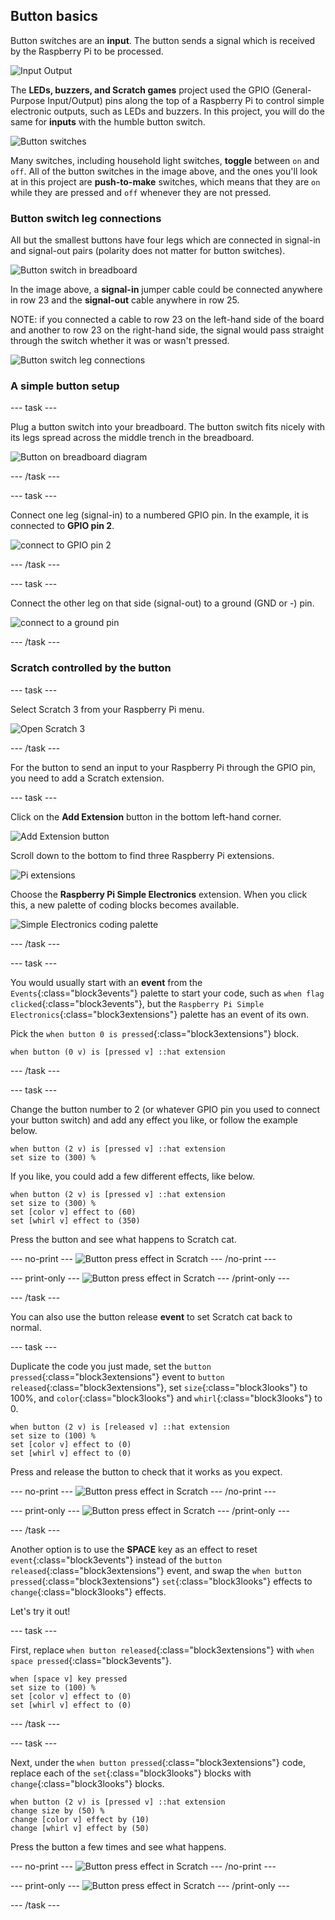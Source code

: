 ## Button basics

Button switches are an **input**. The button sends a signal which is received by the Raspberry Pi to be processed.

![Input Output](images/buttonBasics_inputOutput.png)

The **LEDs, buzzers, and Scratch games** project used the GPIO (General-Purpose Input/Output) pins along the top of a Raspberry Pi to control simple electronic outputs, such as LEDs and buzzers. In this project, you will do the same for **inputs** with the humble button switch.

![Button switches](images/buttonBasics_buttonSwitches.png)

Many switches, including household light switches, **toggle** between `on` and `off`. All of the button switches in the image above, and the ones you'll look at in this project are **push-to-make** switches, which means that they are `on` while they are pressed and `off` whenever they are not pressed.

### Button switch leg connections

All but the smallest buttons have four legs which are connected in signal-in and signal-out pairs (polarity does not matter for button switches).

![Button switch in breadboard](images/buttonBasics_buttonInBB.png)

In the image above, a **signal-in** jumper cable could be connected anywhere in row 23 and the **signal-out** cable anywhere in row 25.

NOTE: if you connected a cable to row 23 on the left-hand side of the board and another to row 23 on the right-hand side, the signal would pass straight through the switch whether it was or wasn't pressed.

![Button switch leg connections](images/buttonBasics_buttonLegConnections.png)

### A simple button setup

--- task ---

Plug a button switch into your breadboard. The button switch fits nicely with its legs spread across the middle trench in the breadboard.

![Button on breadboard diagram](images/buttonBasics_buttonInBBdiagram.png)

--- /task ---

--- task ---

Connect one leg (signal-in) to a numbered GPIO pin. In the example, it is connected to **GPIO pin 2**.

![connect to GPIO pin 2](images/buttonBasics_buttonToGpio2.png)

--- /task ---

--- task ---

Connect the other leg on that side (signal-out) to a ground (GND or -) pin.

![connect to a ground pin](images/buttonBasics_buttonToGround.png)

--- /task ---

### Scratch controlled by the button

--- task ---

Select Scratch 3 from your Raspberry Pi menu.

![Open Scratch 3](images/codeLED_openScratch3.png)

--- /task ---

For the button to send an input to your Raspberry Pi through the GPIO pin, you need to add a Scratch extension.

--- task ---

Click on the **Add Extension** button in the bottom left-hand corner.

![Add Extension button](images/codeLED_addExtensionButton.png)

Scroll down to the bottom to find three Raspberry Pi extensions.

![Pi extensions](images/codeLED_PiExtensions.png)

Choose the **Raspberry Pi Simple Electronics** extension. When you click this, a new palette of coding blocks becomes available.

![Simple Electronics coding palette](images/codeLED_simpleElectronicsPalette.png)

--- /task ---

--- task ---

You would usually start with an **event** from the `Events`{:class="block3events"} palette to start your code, such as `when flag clicked`{:class="block3events"}, but the `Raspberry Pi Simple Electronics`{:class="block3extensions"} palette has an event of its own.

Pick the `when button 0 is pressed`{:class="block3extensions"} block.

```blocks3
when button (0 v) is [pressed v] ::hat extension
```

--- /task ---

--- task ---

Change the button number to 2 (or whatever GPIO pin you used to connect your button switch) and add any effect you like, or follow the example below.

```blocks3
when button (2 v) is [pressed v] ::hat extension
set size to (300) %
```

If you like, you could add a few different effects, like below.

```blocks3
when button (2 v) is [pressed v] ::hat extension
set size to (300) %
set [color v] effect to (60)
set [whirl v] effect to (350)
```

Press the button and see what happens to Scratch cat.

--- no-print ---
![Button press effect in Scratch](images/buttonBasics_scratchEffect1.gif)
--- /no-print ---

--- print-only ---
![Button press effect in Scratch](images/buttonBasics_scratchEffect1.png)
--- /print-only ---

--- /task ---

You can also use the button release **event** to set Scratch cat back to normal.

--- task ---

Duplicate the code you just made, set the `button pressed`{:class="block3extensions"} event to `button released`{:class="block3extensions"}, set `size`{:class="block3looks"} to 100%, and `color`{:class="block3looks"} and `whirl`{:class="block3looks"} to 0.

```blocks3
when button (2 v) is [released v] ::hat extension
set size to (100) %
set [color v] effect to (0)
set [whirl v] effect to (0)
```

Press and release the button to check that it works as you expect.

--- no-print ---
![Button press effect in Scratch](images/buttonBasics_scratchEffect2.gif)
--- /no-print ---

--- print-only ---
![Button press effect in Scratch](images/buttonBasics_scratchEffect2.png)
--- /print-only ---

--- /task ---

Another option is to use the **SPACE** key as an effect to reset `event`{:class="block3events"} instead of the `button released`{:class="block3extensions"} event, and swap the `when button pressed`{:class="block3extensions"} `set`{:class="block3looks"} effects to `change`{:class="block3looks"} effects.

Let's try it out!

--- task ---

First, replace `when button released`{:class="block3extensions"} with `when space pressed`{:class="block3events"}.

```blocks3
when [space v] key pressed
set size to (100) %
set [color v] effect to (0)
set [whirl v] effect to (0)
```
--- /task ---

--- task ---

Next, under the `when button pressed`{:class="block3extensions"} code, replace each of the `set`{:class="block3looks"} blocks with `change`{:class="block3looks"} blocks.

```blocks3
when button (2 v) is [pressed v] ::hat extension
change size by (50) %
change [color v] effect by (10)
change [whirl v] effect by (50)
```

Press the button a few times and see what happens.

--- no-print ---
![Button press effect in Scratch](images/buttonBasics_scratchEffect3.gif)
--- /no-print ---

--- print-only ---
![Button press effect in Scratch](images/buttonBasics_scratchEffect3.png)
--- /print-only ---

--- /task ---
